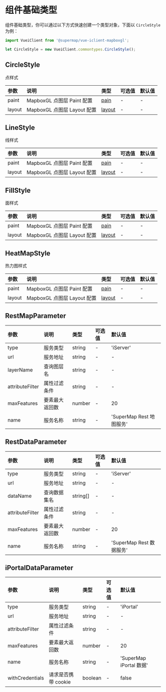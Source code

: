 # 组件基础类型

组件基础类型，你可以通过以下方式快速创建一个类型对象，下面以 `CircleStyle` 为例：

```js
import VueiClient from '@supermap/vue-iclient-mapboxgl';

let CircleStyle = new VueiClient.commontypes.CircleStyle();
```

## CircleStyle

点样式

| 参数   | 说明                        | 类型                                                                       | 可选值 | 默认值 |
| :----- | :-------------------------- | :------------------------------------------------------------------------- | :----- | :----- |
| paint  | MapboxGL 点图层 Paint 配置  | [pain](https://docs.mapbox.com/mapbox-gl-js/style-spec/#paint-property)    | -      | -      |
| layout | MapboxGL 点图层 Layout 配置 | [layout](https://docs.mapbox.com/mapbox-gl-js/style-spec/#layout-property) | -      | -      |

## LineStyle

线样式

| 参数   | 说明                        | 类型                                                                       | 可选值 | 默认值 |
| :----- | :-------------------------- | :------------------------------------------------------------------------- | :----- | :----- |
| paint  | MapboxGL 点图层 Paint 配置  | [pain](https://docs.mapbox.com/mapbox-gl-js/style-spec/#paint-property)    | -      | -      |
| layout | MapboxGL 点图层 Layout 配置 | [layout](https://docs.mapbox.com/mapbox-gl-js/style-spec/#layout-property) | -      | -      |

## FillStyle

面样式

| 参数   | 说明                        | 类型                                                                       | 可选值 | 默认值 |
| :----- | :-------------------------- | :------------------------------------------------------------------------- | :----- | :----- |
| paint  | MapboxGL 点图层 Paint 配置  | [pain](https://docs.mapbox.com/mapbox-gl-js/style-spec/#paint-property)    | -      | -      |
| layout | MapboxGL 点图层 Layout 配置 | [layout](https://docs.mapbox.com/mapbox-gl-js/style-spec/#layout-property) | -      | -      |

## HeatMapStyle

热力图样式

| 参数   | 说明                        | 类型                                                                       | 可选值 | 默认值 |
| :----- | :-------------------------- | :------------------------------------------------------------------------- | :----- | :----- |
| paint  | MapboxGL 点图层 Paint 配置  | [pain](https://docs.mapbox.com/mapbox-gl-js/style-spec/#paint-property)    | -      | -      |
| layout | MapboxGL 点图层 Layout 配置 | [layout](https://docs.mapbox.com/mapbox-gl-js/style-spec/#layout-property) | -      | -      |

## RestMapParameter

| 参数            | 说明           | 类型   | 可选值 | 默认值                   |
| :-------------- | :------------- | :----- | :----- | :----------------------- |
| type            | 服务类型       | string | -      | 'iServer'                |
| url             | 服务地址       | string | -      | -                        |
| layerName       | 查询图层名     | string | -      | -                        |
| attributeFilter | 属性过滤条件   | string | -      | -                        |
| maxFeatures     | 要素最大返回数 | number | -      | 20                       |
| name            | 服务名称       | string | -      | 'SuperMap Rest 地图服务' |

## RestDataParameter

| 参数            | 说明           | 类型     | 可选值 | 默认值                   |
| :-------------- | :------------- | :------- | :----- | :----------------------- |
| type            | 服务类型       | string   | -      | 'iServer'                |
| url             | 服务地址       | string   | -      | -                        |
| dataName        | 查询数据集名   | string[] | -      | -                        |
| attributeFilter | 属性过滤条件   | string   | -      | -                        |
| maxFeatures     | 要素最大返回数 | number   | -      | 20                       |
| name            | 服务名称       | string   | -      | 'SuperMap Rest 数据服务' |

## iPortalDataParameter

| 参数            | 说明                | 类型    | 可选值 | 默认值                  |
| :-------------- | :------------------ | :------ | :----- | :---------------------- |
| type            | 服务类型            | string  | -      | 'iPortal'               |
| url             | 服务地址            | string  | -      | -                       |
| attributeFilter | 属性过滤条件        | string  | -      | -                       |
| maxFeatures     | 要素最大返回数      | number  | -      | 20                      |
| name            | 服务名称            | string  | -      | 'SuperMap iPortal 数据' |
| withCredentials | 请求是否携带 cookie | boolean | -      | false                   |
